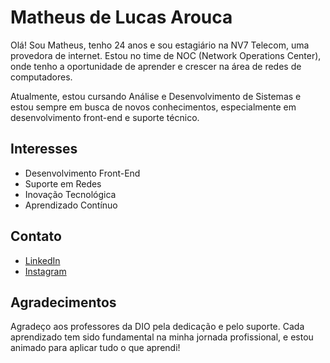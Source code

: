 # Matheus de Lucas Arouca

Olá! Sou Matheus, tenho 24 anos e sou estagiário na NV7 Telecom, uma provedora de internet. Estou no time de NOC (Network Operations Center), onde tenho a oportunidade de aprender e crescer na área de redes de computadores.

Atualmente, estou cursando Análise e Desenvolvimento de Sistemas e estou sempre em busca de novos conhecimentos, especialmente em desenvolvimento front-end e suporte técnico.

## Interesses
- Desenvolvimento Front-End
- Suporte em Redes
- Inovação Tecnológica
- Aprendizado Contínuo

## Contato
- [LinkedIn](https://www.linkedin.com/in/delucas027/)
- [Instagram](https://www.instagram.com/dlucasz027)

## Agradecimentos
Agradeço aos professores da DIO pela dedicação e pelo suporte. Cada aprendizado tem sido fundamental na minha jornada profissional, e estou animado para aplicar tudo o que aprendi!

